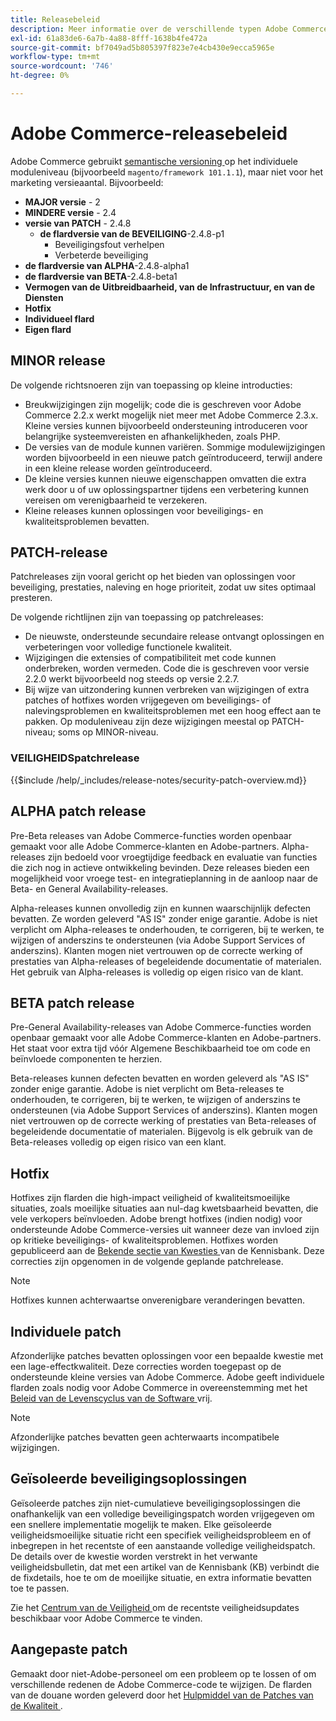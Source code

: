```yaml
---
title: Releasebeleid
description: Meer informatie over de verschillende typen Adobe Commerce-releases.
exl-id: 61a83de6-6a7b-4a88-8fff-1638b4fe472a
source-git-commit: bf7049ad5b805397f823e7e4cb430e9ecca5965e
workflow-type: tm+mt
source-wordcount: '746'
ht-degree: 0%

---
```


# Adobe Commerce-releasebeleid

Adobe Commerce gebruikt [ semantische versioning ](https://semver.org/) op het individuele moduleniveau (bijvoorbeeld `magento/framework 101.1.1`), maar niet voor het marketing versieaantal. Bijvoorbeeld:

- **MAJOR versie** - 2
- **MINDERE versie** - 2.4
- **versie van PATCH** - 2.4.8
   - **de flardversie van de BEVEILIGING**-2.4.8-p1
      - Beveiligingsfout verhelpen
      - Verbeterde beveiliging
- **de flardversie van ALPHA**-2.4.8-alpha1
- **de flardversie van BETA**-2.4.8-beta1
- **Vermogen van de Uitbreidbaarheid, van de Infrastructuur, en van de Diensten**
- **Hotfix**
- **Individueel flard**
- **Eigen flard**

## MINOR release

De volgende richtsnoeren zijn van toepassing op kleine introducties:

- Breukwijzigingen zijn mogelijk; code die is geschreven voor Adobe Commerce 2.2.x werkt mogelijk niet meer met Adobe Commerce 2.3.x. Kleine versies kunnen bijvoorbeeld ondersteuning introduceren voor belangrijke systeemvereisten en afhankelijkheden, zoals PHP.
- De versies van de module kunnen variëren. Sommige modulewijzigingen worden bijvoorbeeld in een nieuwe patch geïntroduceerd, terwijl andere in een kleine release worden geïntroduceerd.
- De kleine versies kunnen nieuwe eigenschappen omvatten die extra werk door u of uw oplossingspartner tijdens een verbetering kunnen vereisen om verenigbaarheid te verzekeren.
- Kleine releases kunnen oplossingen voor beveiligings- en kwaliteitsproblemen bevatten.

## PATCH-release

Patchreleases zijn vooral gericht op het bieden van oplossingen voor beveiliging, prestaties, naleving en hoge prioriteit, zodat uw sites optimaal presteren.

De volgende richtlijnen zijn van toepassing op patchreleases:

- De nieuwste, ondersteunde secundaire release ontvangt oplossingen en verbeteringen voor volledige functionele kwaliteit.
- Wijzigingen die extensies of compatibiliteit met code kunnen onderbreken, worden vermeden. Code die is geschreven voor versie 2.2.0 werkt bijvoorbeeld nog steeds op versie 2.2.7.
- Bij wijze van uitzondering kunnen verbreken van wijzigingen of extra patches of hotfixes worden vrijgegeven om beveiligings- of nalevingsproblemen en kwaliteitsproblemen met een hoog effect aan te pakken. Op moduleniveau zijn deze wijzigingen meestal op PATCH-niveau; soms op MINOR-niveau.

### VEILIGHEIDSpatchrelease

{{$include /help/_includes/release-notes/security-patch-overview.md}}

## ALPHA patch release

Pre-Beta releases van Adobe Commerce-functies worden openbaar gemaakt voor alle Adobe Commerce-klanten en Adobe-partners. Alpha-releases zijn bedoeld voor vroegtijdige feedback en evaluatie van functies die zich nog in actieve ontwikkeling bevinden. Deze releases bieden een mogelijkheid voor vroege test- en integratieplanning in de aanloop naar de Beta- en General Availability-releases.

Alpha-releases kunnen onvolledig zijn en kunnen waarschijnlijk defecten bevatten. Ze worden geleverd &quot;AS IS&quot; zonder enige garantie. Adobe is niet verplicht om Alpha-releases te onderhouden, te corrigeren, bij te werken, te wijzigen of anderszins te ondersteunen (via Adobe Support Services of anderszins). Klanten mogen niet vertrouwen op de correcte werking of prestaties van Alpha-releases of begeleidende documentatie of materialen. Het gebruik van Alpha-releases is volledig op eigen risico van de klant.

## BETA patch release

Pre-General Availability-releases van Adobe Commerce-functies worden openbaar gemaakt voor alle Adobe Commerce-klanten en Adobe-partners. Het staat voor extra tijd vóór Algemene Beschikbaarheid toe om code en beïnvloede componenten te herzien.

Beta-releases kunnen defecten bevatten en worden geleverd als &quot;AS IS&quot; zonder enige garantie. Adobe is niet verplicht om Beta-releases te onderhouden, te corrigeren, bij te werken, te wijzigen of anderszins te ondersteunen (via Adobe Support Services of anderszins). Klanten mogen niet vertrouwen op de correcte werking of prestaties van Beta-releases of begeleidende documentatie of materialen. Bijgevolg is elk gebruik van de Beta-releases volledig op eigen risico van een klant.

## Hotfix

Hotfixes zijn flarden die high-impact veiligheid of kwaliteitsmoeilijke situaties, zoals moeilijke situaties aan nul-dag kwetsbaarheid bevatten, die vele verkopers beïnvloeden. Adobe brengt hotfixes (indien nodig) voor ondersteunde Adobe Commerce-versies uit wanneer deze van invloed zijn op kritieke beveiligings- of kwaliteitsproblemen. Hotfixes worden gepubliceerd aan de [ Bekende sectie van Kwesties ](https://support.magento.com/hc/en-us/sections/360003869892-Known-issues-patches-attached-) van de Kennisbank. Deze correcties zijn opgenomen in de volgende geplande patchrelease.

>[!NOTE]
>
>Hotfixes kunnen achterwaartse onverenigbare veranderingen bevatten.

## Individuele patch

Afzonderlijke patches bevatten oplossingen voor een bepaalde kwestie met een lage-effectkwaliteit. Deze correcties worden toegepast op de ondersteunde kleine versies van Adobe Commerce. Adobe geeft individuele flarden zoals nodig voor Adobe Commerce in overeenstemming met het [ Beleid van de Levenscyclus van de Software ](https://www.adobe.com/content/dam/cc/en/legal/terms/enterprise/pdfs/Adobe-Commerce-Software-Lifecycle-Policy.pdf) vrij.

>[!NOTE]
>
>Afzonderlijke patches bevatten geen achterwaarts incompatibele wijzigingen.

## Geïsoleerde beveiligingsoplossingen

Geïsoleerde patches zijn niet-cumulatieve beveiligingsoplossingen die onafhankelijk van een volledige beveiligingspatch worden vrijgegeven om een snellere implementatie mogelijk te maken. Elke geïsoleerde veiligheidsmoeilijke situatie richt een specifiek veiligheidsprobleem en of inbegrepen in het recentste of een aanstaande volledige veiligheidspatch. De details over de kwestie worden verstrekt in het verwante veiligheidsbulletin, dat met een artikel van de Kennisbank (KB) verbindt die de fixdetails, hoe te om de moeilijke situatie, en extra informatie bevatten toe te passen.

Zie het [ Centrum van de Veiligheid ](https://helpx.adobe.com/security/products/magento.html) om de recentste veiligheidsupdates beschikbaar voor Adobe Commerce te vinden.

## Aangepaste patch

Gemaakt door niet-Adobe-personeel om een probleem op te lossen of om verschillende redenen de Adobe Commerce-code te wijzigen. De flarden van de douane worden geleverd door het [ Hulpmiddel van de Patches van de Kwaliteit ](https://experienceleague.adobe.com/en/docs/commerce-operations/tools/quality-patches-tool/usage).

<!-- Last updated from includes: 2025-10-09 22:53:22 -->
